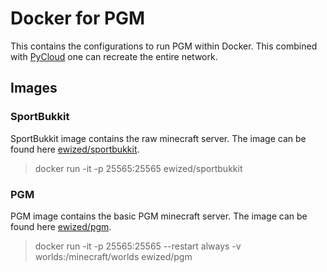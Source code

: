 # Docker for PGM

This contains the configurations to run PGM within Docker.
This combined with [PyCloud](https://github.com/Year4000/PyCloud) one can
recreate the entire network.

## Images

### SportBukkit

SportBukkit image contains the raw minecraft server.
The image can be found here [ewized/sportbukkit](https://hub.docker.com/r/ewized/sportbukkit/).

> docker run -it -p 25565:25565 ewized/sportbukkit

### PGM

PGM image contains the basic PGM minecraft server.
The image can be found here [ewized/pgm](https://hub.docker.com/r/ewized/pgm/).

> docker run -it -p 25565:25565 --restart always -v worlds:/minecraft/worlds ewized/pgm
